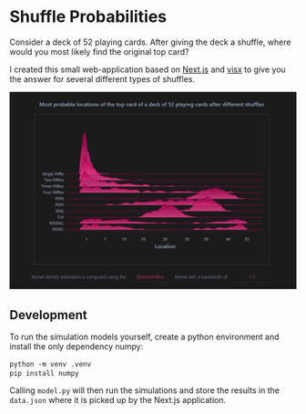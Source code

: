# Shuffle Probabilities

Consider a deck of 52 playing cards. After giving the deck a shuffle, where would you most likely find the original top card? 

I created this small web-application based on [Next.js](https://nextjs.org/) and [visx](https://airbnb.io/visx) to give you the answer for several different types of shuffles.

![demo](public/demo.png)

## Development

To run the simulation models yourself, create a python environment and install the only dependency numpy:

```
python -m venv .venv 
pip install numpy
```

Calling `model.py` will then run the simulations and store the results in the `data.json` where it is picked up by the Next.js application.
